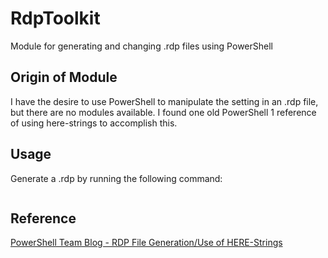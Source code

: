 # RdpToolkit
Module for generating and changing .rdp files using PowerShell

## Origin of Module

I have the desire to use PowerShell to manipulate the setting in an .rdp file, but there are no modules available. I found one old PowerShell 1 reference of using here-strings to accomplish this.

## Usage

Generate a .rdp by running the following command:

```

```

## Reference

[PowerShell Team Blog - RDP File Generation/Use of HERE-Strings](https://devblogs.microsoft.com/powershell/rdp-file-generationuse-of-here-strings/)
